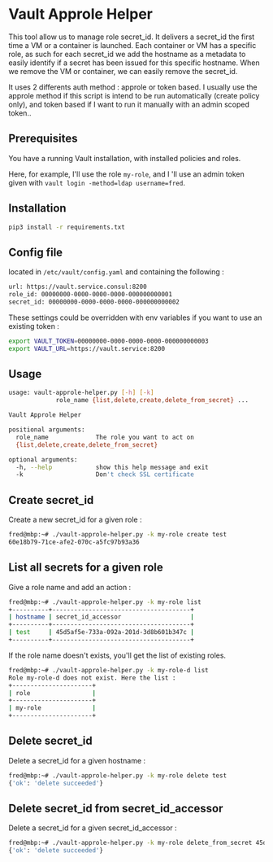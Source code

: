 # Vault Approle Helper

This tool allow us to manage role secret_id. It delivers a secret_id the first time a VM or a container is launched. Each container or VM has a specific role, as such for each secret_id we add the hostname as a metadata to easily identify if a secret has been issued for this specific hostname. When we remove the VM or container, we can easily remove the secret_id.

It uses 2 differents auth method : approle or token based. I usually use the approle method if this script is intend to be run automatically (create policy only), and token based if I want to run it manually with an admin scoped token..

## Prerequisites

You have a running Vault installation, with installed policies and roles.

Here, for example, I'll use the role `my-role`, and I 'll use an admin token given with `vault login -method=ldap username=fred`.

## Installation

```bash
pip3 install -r requirements.txt
```

## Config file

located in `/etc/vault/config.yaml` and containing the following :

```bash
url: https://vault.service.consul:8200
role_id: 00000000-0000-0000-0000-000000000001
secret_id: 00000000-0000-0000-0000-000000000002
```

These settings could be overridden with env variables if you want to use an existing token :

```bash
export VAULT_TOKEN=00000000-0000-0000-0000-000000000003
export VAULT_URL=https://vault.service:8200
```

## Usage

```bash
usage: vault-approle-helper.py [-h] [-k]
             role_name {list,delete,create,delete_from_secret} ...

Vault Approle Helper

positional arguments:
  role_name             The role you want to act on
  {list,delete,create,delete_from_secret}

optional arguments:
  -h, --help            show this help message and exit
  -k                    Don't check SSL certificate
```


## Create secret_id

Create a new secret_id for a given role :

```bash
fred@mbp:~# ./vault-approle-helper.py -k my-role create test
60e18b79-71ce-afe2-070c-a5fc97b93a36
```

## List all secrets for a given role

  Give a role name and add an action :

```bash
fred@mbp:~# ./vault-approle-helper.py -k my-role list
+----------+--------------------------------------+
| hostname | secret_id_accessor                   |
+----------+--------------------------------------+
| test     | 45d5af5e-733a-092a-201d-3d8b601b347c |
+----------+--------------------------------------+
```

If the role name doesn't exists, you'll get the list of existing roles.

```bash
fred@mbp:~# ./vault-approle-helper.py -k my-role-d list
Role my-role-d does not exist. Here the list :
+----------------------+
| role                 |
+----------------------+
| my-role              |
+----------------------+
```

## Delete secret_id

Delete a secret_id for a given hostname :

```bash
fred@mbp:~# ./vault-approle-helper.py -k my-role delete test
{'ok': 'delete succeeded'}
```

## Delete secret_id from secret_id_accessor

Delete a secret_id for a given secret_id_accessor :

```bash
fred@mbp:~# ./vault-approle-helper.py -k my-role delete_from_secret 45d5af5e-733a-092a-201d-3d8b601b347c
{'ok': 'delete succeeded'}
```
